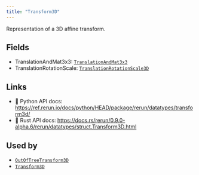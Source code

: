 ```yaml
---
title: "Transform3D"
---
```


Representation of a 3D affine transform.

## Fields

* TranslationAndMat3x3: [`TranslationAndMat3x3`](../datatypes/translation_and_mat3x3.md)
* TranslationRotationScale: [`TranslationRotationScale3D`](../datatypes/translation_rotation_scale3d.md)

## Links
 * 🐍 Python API docs: https://ref.rerun.io/docs/python/HEAD/package/rerun/datatypes/transform3d/
 * 🦀 Rust API docs: https://docs.rs/rerun/0.9.0-alpha.6/rerun/datatypes/struct.Transform3D.html


## Used by

* [`OutOfTreeTransform3D`](../components/out_of_tree_transform3d.md)
* [`Transform3D`](../components/transform3d.md)
